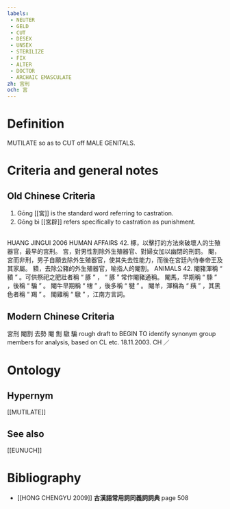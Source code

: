 ```yaml
---
labels: 
 - NEUTER
 - GELD
 - CUT
 - DESEX
 - UNSEX
 - STERILIZE
 - FIX
 - ALTER
 - DOCTOR
 - ARCHAIC EMASCULATE
zh: 宮刑
och: 宮
---
```


# Definition
MUTILATE so as to CUT off MALE GENITALS.
# Criteria and general notes
## Old Chinese Criteria
1. Gōng [[宮]] is the standard word referring to castration.
2. Gōng bì [[宮辟]] refers specifically to castration as punishment.
## 
HUANG JINGUI 2006
HUMAN AFFAIRS 42.
椓，以擊打的方法來破壞人的生殖器官，最早的宮刑。
宮，對男性割除外生殖器官、對婦女加以幽閉的刑罰。
閹，宮而非刑，男子自願去除外生殖器官，使其失去性能力，而後在宮廷內侍奉帝王及其家屬。
豶，去除公豬的外生殖器官，喻指人的閹割。
ANIMALS 42.
閹豬渾稱 “ 豶 ” 。可供祭祀之肥壯者稱 “ 豚 ” ， “ 豚 ” 常作閹豬通稱。
閹馬，早期稱 “ 騬 ” ，後稱 “ 騸 ” 。
閹牛早期稱 “ 犗 ” ，後多稱 “ 犍 ” 。
閹羊，渾稱為 “ 羠 ” ，其黑色者稱 “ 羯 ” 。
閣雞稱 “ 驐 ” ，江南方言詞。
## Modern Chinese Criteria
宮刑
閹割
去勢
閹
劁
驐
騸
rough draft to BEGIN TO identify synonym group members for analysis, based on CL etc. 18.11.2003. CH ／
# Ontology

## Hypernym
[[MUTILATE]]
## See also
[[EUNUCH]]
# Bibliography
- [[HONG CHENGYU 2009]]
**古漢語常用詞同義詞詞典** page 508
